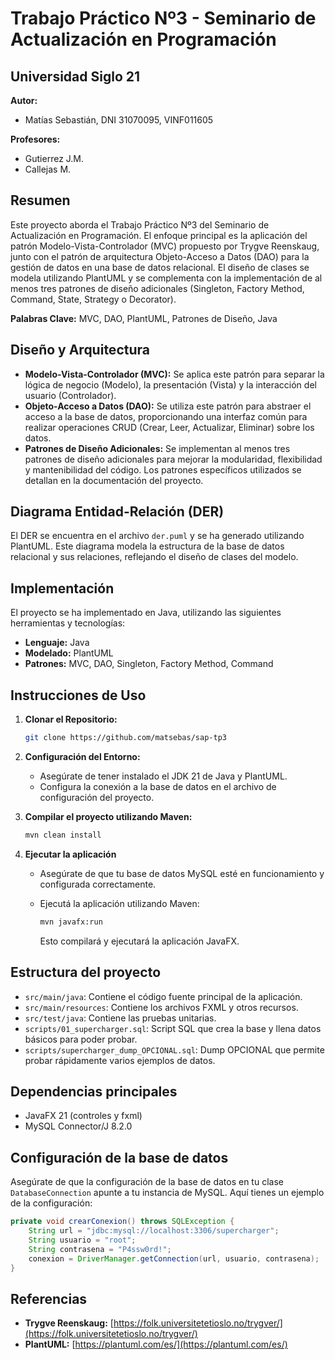 # Trabajo Práctico Nº3 - Seminario de Actualización en Programación

## Universidad Siglo 21

**Autor:**

- Matías Sebastián, DNI 31070095, VINF011605

**Profesores:**

- Gutierrez J.M.
- Callejas M.

## Resumen

Este proyecto aborda el Trabajo Práctico Nº3 del Seminario de Actualización en Programación. El enfoque principal es la
aplicación del patrón Modelo-Vista-Controlador (MVC) propuesto por Trygve Reenskaug, junto con el patrón de arquitectura
Objeto-Acceso a Datos (DAO) para la gestión de datos en una base de datos relacional. El diseño de clases se modela
utilizando PlantUML y se complementa con la implementación de al menos tres patrones de diseño adicionales (Singleton,
Factory Method, Command, State, Strategy o Decorator).

**Palabras Clave:** MVC, DAO, PlantUML, Patrones de Diseño, Java

## Diseño y Arquitectura

* **Modelo-Vista-Controlador (MVC):** Se aplica este patrón para separar la lógica de negocio (Modelo), la
  presentación (Vista) y la interacción del usuario (Controlador).
* **Objeto-Acceso a Datos (DAO):** Se utiliza este patrón para abstraer el acceso a la base de datos, proporcionando una
  interfaz común para realizar operaciones CRUD (Crear, Leer, Actualizar, Eliminar) sobre los datos.
* **Patrones de Diseño Adicionales:** Se implementan al menos tres patrones de diseño adicionales para mejorar la
  modularidad, flexibilidad y mantenibilidad del código. Los patrones específicos utilizados se detallan en la
  documentación del proyecto.

## Diagrama Entidad-Relación (DER)

El DER se encuentra en el archivo `der.puml` y se ha generado utilizando PlantUML. Este diagrama modela la estructura de
la base de datos relacional y sus relaciones, reflejando el diseño de clases del modelo.

## Implementación

El proyecto se ha implementado en Java, utilizando las siguientes herramientas y tecnologías:

* **Lenguaje:** Java
* **Modelado:** PlantUML
* **Patrones:** MVC, DAO, Singleton, Factory Method, Command

## Instrucciones de Uso

1. **Clonar el Repositorio:**
   ```bash
   git clone https://github.com/matsebas/sap-tp3
   ```

2. **Configuración del Entorno:**
    * Asegúrate de tener instalado el JDK 21 de Java y PlantUML.
    * Configura la conexión a la base de datos en el archivo de configuración del proyecto.

3. **Compilar el proyecto utilizando Maven:**
    ```sh
    mvn clean install
    ```

4. **Ejecutar la aplicación**

   * Asegúrate de que tu base de datos MySQL esté en funcionamiento y configurada correctamente.

   * Ejecutá la aplicación utilizando Maven:
     ```sh
     mvn javafx:run
     ```
       Esto compilará y ejecutará la aplicación JavaFX.

## Estructura del proyecto

- `src/main/java`: Contiene el código fuente principal de la aplicación.
- `src/main/resources`: Contiene los archivos FXML y otros recursos.
- `src/test/java`: Contiene las pruebas unitarias.
- `scripts/01_supercharger.sql`: Script SQL que crea la base y llena datos básicos para poder probar.
- `scripts/supercharger_dump_OPCIONAL.sql`: Dump OPCIONAL que permite probar rápidamente varios ejemplos de datos.

## Dependencias principales

- JavaFX 21 (controles y fxml)
- MySQL Connector/J 8.2.0

## Configuración de la base de datos

Asegúrate de que la configuración de la base de datos en tu clase `DatabaseConnection` apunte a tu instancia de MySQL.
Aquí tienes un ejemplo de la configuración:

```java
private void crearConexion() throws SQLException {
    String url = "jdbc:mysql://localhost:3306/supercharger";
    String usuario = "root";
    String contrasena = "P4ssw0rd!";
    conexion = DriverManager.getConnection(url, usuario, contrasena);
}
```

## Referencias

* **Trygve Reenskaug:** [https://folk.universitetetioslo.no/trygver/](https://folk.universitetetioslo.no/trygver/)
* **PlantUML:** [https://plantuml.com/es/](https://plantuml.com/es/)